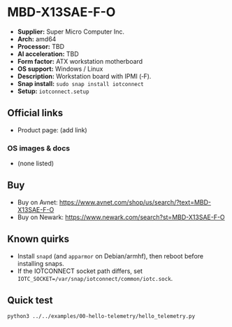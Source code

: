 # MBD-X13SAE-F-O

- **Supplier:** Super Micro Computer  Inc.
- **Arch:** amd64
- **Processor:** TBD
- **AI acceleration:** TBD
- **Form factor:** ATX workstation motherboard
- **OS support:** Windows / Linux
- **Description:** Workstation board with IPMI (‑F).
- **Snap install:** `sudo snap install iotconnect`
- **Setup:** `iotconnect.setup`

## Official links
- Product page: (add link)

### OS images & docs
- (none listed)

## Buy
- Buy on Avnet: https://www.avnet.com/shop/us/search/?text=MBD-X13SAE-F-O
- Buy on Newark: https://www.newark.com/search?st=MBD-X13SAE-F-O

## Known quirks
- Install `snapd` (and `apparmor` on Debian/armhf), then reboot before installing snaps.
- If the IOTCONNECT socket path differs, set `IOTC_SOCKET=/var/snap/iotconnect/common/iotc.sock`.

## Quick test
```bash
python3 ../../examples/00-hello-telemetry/hello_telemetry.py
```
